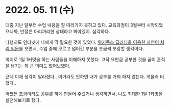 # 2022. 05. 11 (수)

대충 지난 달부터 수업 내용을 잘 따라가지 못하고 있다. 교육과정이 3월부터 시작되었으니까, 반절은 아리까리한 상태라고 봐야겠지. 심각하다.

다행히도 인터넷에 나에게 딱 필요한 것이 있었다. [위키독스 딥러닝을 이용한 자연어 처리 입문](https://wikidocs.net/book/2155)을 보면서, 수업 중에 모르고 넘어간 부분을 조금씩 보강할 생각이다.



억지로 1일 1커밋을 하는 사람들을 이해하지 못했다. 고작 요만큼 공부한 것을 굳이 흔적을 남기는 게 큰 의미도 없어보였다. 

근데 이제 생각이 달라졌다.. 이거라도 안하면 내가 공부를 거의 하지 않는다. 게을러 터졌다..

어쨌든 조금이라도 공부를 하게 만들어 주겠거니 생각하면서, 나도 최대한 1일 1커밋을 실천해보기로 했다.